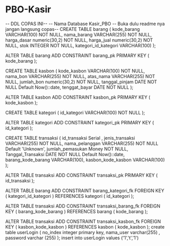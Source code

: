 # PBO-Kasir

-- DDL COPAS INI--
-- Nama Database Kasir_PBO
-- Buka dulu readme nya jangan langsung copas--
CREATE TABLE barang (
    kode_barang          VARCHAR(100) NOT NULL,
    nama_barang          VARCHAR(255) NOT NULL,
    harga_dasar          numeric(30,2) NOT NULL,
    harga_jual           numeric(30,2) NOT NULL,
    stok                 INTEGER NOT NULL,
    kategori_id_kategori VARCHAR(100)
);

ALTER TABLE barang ADD CONSTRAINT barang_pk PRIMARY KEY ( kode_barang );


CREATE TABLE kasbon (
    kode_kasbon    VARCHAR(100) NOT NULL,
    nama_bon       VARCHAR(255) NOT NULL,
    atas_nama      VARCHAR(255) NOT NULL,
    jumlah_bon	   numeric(30,2) NOT NULL,
    tanggal_pinjam DATE NOT NULL Default Now()::date,
    tenggat_bayar  DATE NOT NULL
);

ALTER TABLE kasbon ADD CONSTRAINT kasbon_pk PRIMARY KEY ( kode_kasbon );

CREATE TABLE kategori (
    id_kategori   VARCHAR(100) NOT NULL
);

ALTER TABLE kategori ADD CONSTRAINT kategori_pk PRIMARY KEY ( id_kategori );

CREATE TABLE transaksi (
    id_transaksi       Serial  ,
    jenis_transaksi    VARCHAR(255) NOT NULL,
    nama_pelanggan     VARCHAR(255) NOT NULL Default 'Unknown',
    jumlah_pemasukan   Money NOT NULL,
    Tanggal_Transaksi  DATE NOT NULL Default Now()::date,
    barang_kode_barang VARCHAR(100),
    kasbon_kode_kasbon VARCHAR(100)
);

ALTER TABLE transaksi ADD CONSTRAINT transaksi_pk PRIMARY KEY ( id_transaksi );

ALTER TABLE barang
    ADD CONSTRAINT barang_kategori_fk FOREIGN KEY ( kategori_id_kategori )
        REFERENCES kategori ( id_kategori );

ALTER TABLE transaksi
    ADD CONSTRAINT transaksi_barang_fk FOREIGN KEY ( barang_kode_barang )
        REFERENCES barang ( kode_barang );

ALTER TABLE transaksi
    ADD CONSTRAINT transaksi_kasbon_fk FOREIGN KEY ( kasbon_kode_kasbon )
        REFERENCES kasbon ( kode_kasbon );
create table userLogin (
	no_index integer primary key,
	nama_user varchar(255) ,
	password varchar (255) 
);
insert into userLogin values ('1','t','1')
